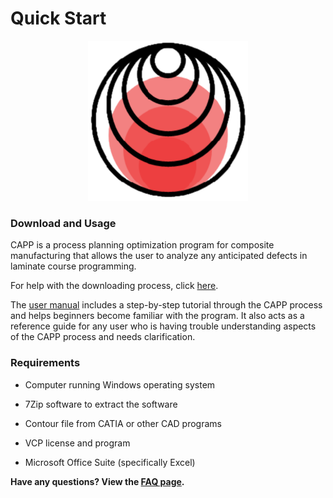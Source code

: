 # **Quick Start** 

<p align="center">
<img src=assets/CAPP_Logo.png>



### **Download and Usage**

CAPP is a process planning optimization program for composite manufacturing that allows the user to analyze any anticipated defects in laminate course programming.

For help with the downloading process, click [here](https://github.com/neXtMcNAIR/CAPP/wiki/Download-and-Installation).

The [user manual](https://github.com/neXtMcNAIR/CAPP/wiki/Ply-Models) includes a step-by-step tutorial through the CAPP process and helps beginners become familiar with the program. It also acts as a reference guide for any user who is having trouble understanding aspects of the CAPP process and needs clarification.


### **Requirements**
- Computer running Windows operating system

- 7Zip software to extract the software

- Contour file from CATIA or other CAD programs

- VCP license and program

- Microsoft Office Suite (specifically Excel)

**Have any questions? View the [FAQ page](https://github.com/neXtMcNAIR/CAPP/wiki/FAQ).**
